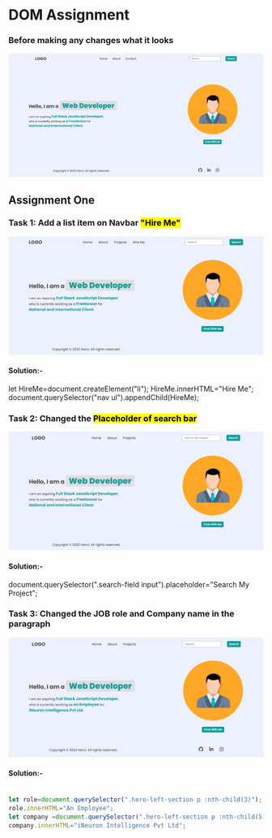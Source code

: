 # DOM Assignment

### Before making any changes what it looks
![image](./Assets/Main%20page.png)

## Assignment One

### Task 1: Add a list item on Navbar <mark>"Hire Me"</mark>
![image](./firstAssignmentImage/task1Output.png)

#### Solution:-

let HireMe=document.createElement("li");
HireMe.innerHTML="<a>Hire Me</a>";
document.querySelector("nav ul").appendChild(HireMe);

### Task 2: Changed the <mark>Placeholder of search bar</mark>
![image](./firstAssignmentImage/task2Output.png)

#### Solution:- 

document.querySelector(".search-field input").placeholder="Search My Project";

### Task 3: Changed the JOB role and Company name in the paragraph
![image](./firstAssignmentImage/task3Output.png)

#### Solution:- 

```javascript

let role=document.querySelector(".hero-left-section p :nth-child(3)");
role.innerHTML="An Employee";
let company =document.querySelector(".hero-left-section p :nth-child(5)");
company.innerHTML="iNeuron Intelligence Pvt Ltd";

```